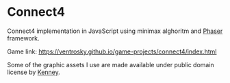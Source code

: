 # Connect4
Connect4 implementation in JavaScript using minimax alghoritm and [Phaser](https://phaser.io/) framework.


Game link:
https://ventrosky.github.io/game-projects/connect4/index.html


Some of the graphic assets I use are made available under public domain license by [Kenney](https://www.kenney.nl).
